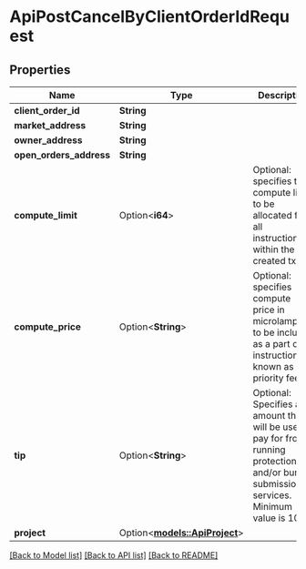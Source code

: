 # ApiPostCancelByClientOrderIdRequest

## Properties

Name | Type | Description | Notes
------------ | ------------- | ------------- | -------------
**client_order_id** | **String** |  | 
**market_address** | **String** |  | 
**owner_address** | **String** |  | 
**open_orders_address** | **String** |  | 
**compute_limit** | Option<**i64**> | Optional: specifies total compute limit to be allocated for all instructions within the created tx | [optional]
**compute_price** | Option<**String**> | Optional: specifies compute price in microlamports to be included as a part of instruction, known as priority fee | [optional]
**tip** | Option<**String**> | Optional: Specifies a tip amount that will be used to pay for front-running protection and/or bundle submission services. Minimum value is 1025 | [optional]
**project** | Option<[**models::ApiProject**](apiProject.md)> |  | [optional]

[[Back to Model list]](../README.md#documentation-for-models) [[Back to API list]](../README.md#documentation-for-api-endpoints) [[Back to README]](../README.md)


